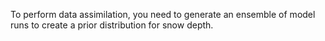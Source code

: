 To perform data assimilation, you need to generate an ensemble of model runs to create a prior distribution for snow depth. 
